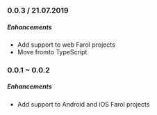 ### 0.0.3 / 21.07.2019

##### Enhancements

- Add support to web Farol projects
- Move fromto TypeScript

### 0.0.1 ~ 0.0.2

##### Enhancements

- Add support to Android and iOS Farol projects
